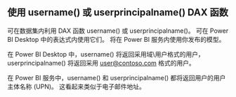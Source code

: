 ## <a name="using-the-username-or-userprincipalname-dax-function"></a>使用 username() 或 userprincipalname() DAX 函数
可在数据集内利用 DAX 函数 username() 或 userprincipalname()。 可在 Power BI Desktop 中的表达式内使用它们。 将在 Power BI 服务内使用你发布的模型。

在 Power BI Desktop 中，username() 将返回采用域\用户格式的用户，userprincipalname() 将返回采用 user@contoso.com 格式的用户。

在 Power BI 服务中，username() 和 userprincipalname() 都将返回用户的用户主体名称 (UPN)。 这看起来类似于电子邮件地址。

